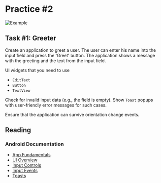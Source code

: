 Practice #2
===========

![Example](http://i.imgur.com/xsxhNYN.png)

## Task #1: Greeter

Create an application to greet a user. The user can enter his name into the
input field and press the 'Greet' button. The application shows a message
with the greeting and the text from the input field.

UI widgets that you need to use

* `EditText`
* `Button`
* `TextView`

Check for invalid input data (e.g., the field is empty). Show `Toast` popups
with user-friendly error messages for such cases.

Ensure that the application can survive orientation change events.

## Reading

### Android Documentation

* [App Fundamentals](http://developer.android.com/guide/components/fundamentals.html)
* [UI Overview](http://developer.android.com/guide/topics/ui/overview.html)
* [Input Controls](http://developer.android.com/guide/topics/ui/controls.html)
* [Input Events](http://developer.android.com/guide/topics/ui/ui-events.html)
* [Toasts](http://developer.android.com/guide/topics/ui/notifiers/toasts.html)

